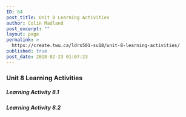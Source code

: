 ```yaml
---
ID: 64
post_title: Unit 8 Learning Activities
author: Colin Madland
post_excerpt: ""
layout: page
permalink: >
  https://create.twu.ca/ldrs501-su18/unit-8-learning-activities/
published: true
post_date: 2018-02-23 01:07:23
---
```

<h3>Unit 8 Learning Activities</h3>

<h5>Learning Activity 8.1</h5>

<h5>Learning Activity 8.2</h5>